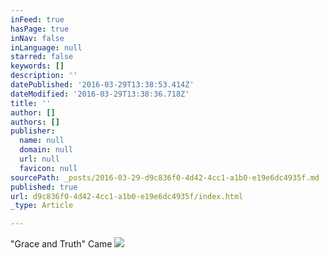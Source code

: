 ```yaml
---
inFeed: true
hasPage: true
inNav: false
inLanguage: null
starred: false
keywords: []
description: ''
datePublished: '2016-03-29T13:38:53.414Z'
dateModified: '2016-03-29T13:38:36.718Z'
title: ''
author: []
authors: []
publisher:
  name: null
  domain: null
  url: null
  favicon: null
sourcePath: _posts/2016-03-29-d9c836f0-4d42-4cc1-a1b0-e19e6dc4935f.md
published: true
url: d9c836f0-4d42-4cc1-a1b0-e19e6dc4935f/index.html
_type: Article

---
```

"Grace and Truth" Came
![](https://the-grid-user-content.s3-us-west-2.amazonaws.com/98176bab-4f2d-4bf6-b2e5-8e585770a3bf.jpg)